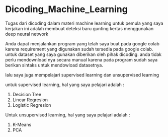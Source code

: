 # Dicoding_Machine_Learning
Tugas dari dicoding dalam materi machine learning untuk pemula yang saya kerjakan ini adalah membuat deteksi baru gunting kertas menggunakan deep neural network

Anda dapat menjalankan program yang telah saya buat pada google colab karena requirement yang digunakan sudah tersedia pada google colab. untuk dataset yang saya gunakan diberikan oleh pihak dicoding. anda tidak perlu mendownload nya secara manual karena pada program sudah saya berikan sintaks untuk mendowload datasetnya.

lalu saya juga mempelajari supervised learning dan unsupervised learning

untuk supervised learning, hal yang saya pelajari adalah :
1. Decision Tree
2. Linear Regresion
3. Logistic Regresion

Untuk unsupervised learning, hal yang saya pelajari adalah :
1. K-Means
2. PCA
